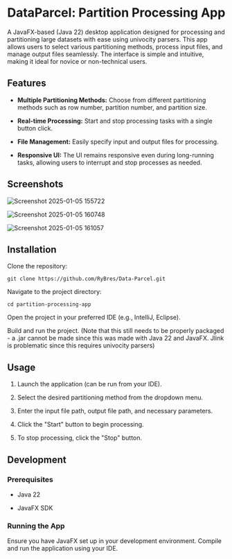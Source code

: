 # **DataParcel: Partition Processing App**

A JavaFX-based (Java 22) desktop application designed for processing and partitioning large datasets with ease using univocity parsers. This app allows users to select various partitioning methods, process input files, and manage output files seamlessly. The interface is simple and intuitive, making it ideal for novice or non-technical users.

## **Features**

- **Multiple Partitioning Methods:** Choose from different partitioning methods such as row number, partition number, and partition size.

- **Real-time Processing:** Start and stop processing tasks with a single button click.

- **File Management:** Easily specify input and output files for processing.

- **Responsive UI:** The UI remains responsive even during long-running tasks, allowing users to interrupt and stop processes as needed.

## **Screenshots**
![Screenshot 2025-01-05 155722](https://github.com/user-attachments/assets/3b685f7d-8b60-4cf1-af02-9a83458c24c2)

![Screenshot 2025-01-05 160748](https://github.com/user-attachments/assets/f77baad5-9a08-48c6-b594-753e58b7049d)

![Screenshot 2025-01-05 161057](https://github.com/user-attachments/assets/211e0ea4-068b-46e2-b8b3-73f785e19ee6)

## **Installation**

Clone the repository:

`git clone https://github.com/RyBres/Data-Parcel.git`

Navigate to the project directory:

`cd partition-processing-app`

Open the project in your preferred IDE (e.g., IntelliJ, Eclipse).

Build and run the project. (Note that this still needs to be properly packaged - a .jar cannot be made since this was made with Java 22 and JavaFX. Jlink is problematic since this requires univocity parsers)

## **Usage**

1. Launch the application (can be run from your IDE).

2. Select the desired partitioning method from the dropdown menu.

3. Enter the input file path, output file path, and necessary parameters.

4. Click the "Start" button to begin processing.

5. To stop processing, click the "Stop" button.

## **Development**

### **Prerequisites**

- Java 22

- JavaFX SDK

### **Running the App**

Ensure you have JavaFX set up in your development environment. Compile and run the application using your IDE.
